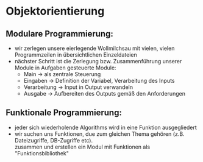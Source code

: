 # Objektorientierung

## Modulare Programmierung:

* wir zerlegen unsere eierlegende Wollmilchsau mit vielen, vielen Programmzeilen in übersichtlichen Einzeldateien
* nächster Schritt ist die Zerlegung bzw. Zusammenführung unserer Module in Aufgaben gesteuerte Module:
  * Main         -> als zentrale Steuerung
  * Eingaben     -> Definition der Variabel, Verarbeitung des Inputs
  * Verarbeitung -> Input in Output verwandeln
  * Ausgabe      -> Aufbereiten des Outputs gemäß den Anforderungen

## Funktionale Programmierung:
* jeder sich wiederholende Algorithms wird in eine Funktion ausgegliedert
* wir suchen uns Funktionen, due zum gleichen Thema gehören (z.B. Dateizugriffe, DB-Zugriffe etc).  
zusammen und erstellen ein Modul mit Funktionen als "Funktionsbibliothek"